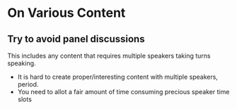 # On Various Content

## Try to avoid panel discussions

This includes any content that requires multiple speakers taking turns speaking.

* It is hard to create proper/interesting content with multiple speakers, period.
* You need to allot a fair amount of time consuming precious speaker time slots